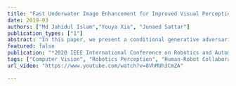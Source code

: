 ```yaml
---
title: "Fast Underwater Image Enhancement for Improved Visual Perception"
date: 2019-03
authors: ["Md Jahidul Islam","Youya Xia", "Junaed Sattar"]
publication_types: ["1"]
abstract: "In this paper, we present a conditional generative adversarial network-based model for underwater image enhancement in real-time. In order to supervise the adversarial training, we formulate an objective function that evaluates the perceptual image quality based on its global content, color, and local style information. In addition, we present EUVP, a large-scale dataset of a paired and an unpaired collection of underwater images (of poor and good quality) that are captured using seven different cameras over various visibility conditions during oceanic explorations and human-robot collaborative experiments. Furthermore, we perform a number of qualitative and quantitative evaluations which suggest that the proposed model can learn to enhance the quality of underwater images from both paired and unpaired training. More importantly, the enhanced images provide improved performances for several standard models for underwater object detection and human pose estimation; hence, the proposed model can be used as an image processing pipeline by visually-guided underwater robots in real-time applications."
featured: false
publication: "*2020 IEEE International Conference on Robotics and Automation*"
tags: ["Computer Vision", "Robotics Perception", "Human-Robot Collaboration", "Underwater Robotics"]
url_video: "https://www.youtube.com/watch?v=8VhMUh3CmZA"

---
```

